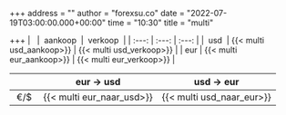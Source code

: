 +++
address = ""
author = "forexsu.co"
date = "2022-07-19T03:00:00.000+00:00"
time = "10:30"
title = "multi"

+++
|   |  aankoop  |  verkoop  |
| :---: | :---: | :---: |
|  usd  | {{< multi usd_aankoop>}} | {{< multi usd_verkoop>}} |
| eur | {{< multi eur_aankoop>}} | {{< multi eur_verkoop>}} |

|   | eur → usd | usd → eur |
| :---: | :---: | :---: |
|  €/$  | {{< multi eur_naar_usd>}} | {{< multi usd_naar_eur>}} |
